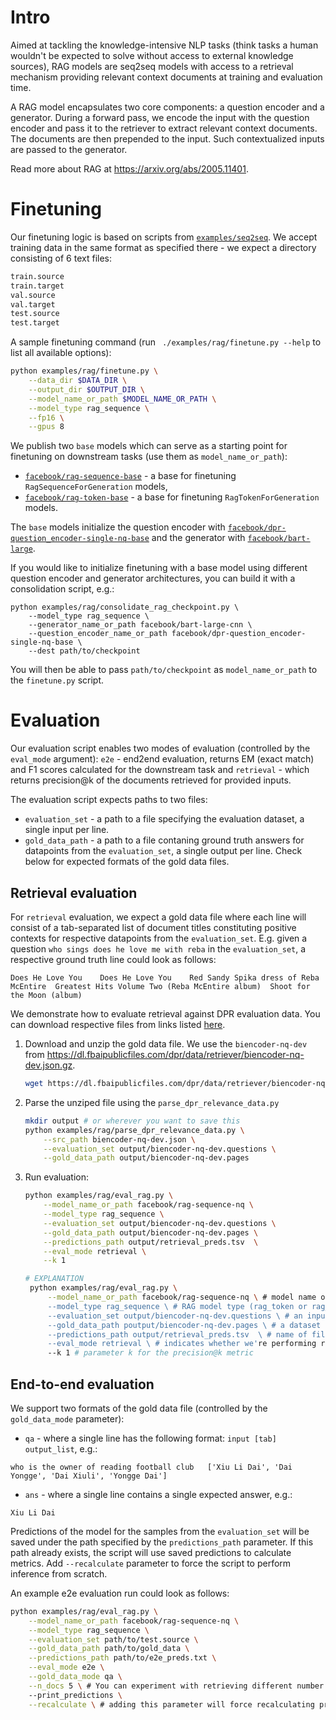 # Intro
Aimed at tackling the knowledge-intensive NLP tasks (think tasks a human wouldn't be expected to solve without access to external knowledge sources), RAG models are seq2seq models with access to a retrieval mechanism providing relevant context documents at training and evaluation time.

A RAG model encapsulates two core components: a question encoder and a generator.
During a forward pass, we encode the input with the question encoder and pass it
to the retriever to extract relevant context documents. The documents are then prepended to the input.
Such contextualized inputs are passed to the generator.

Read more about RAG  at https://arxiv.org/abs/2005.11401.
# Finetuning


Our finetuning logic is based on scripts from [`examples/seq2seq`](https://github.com/huggingface/transformers/tree/master/examples/seq2seq). We accept training data in the same format as specified there - we expect a directory consisting of 6 text files:
```bash
train.source
train.target
val.source
val.target
test.source
test.target
```

A sample finetuning command (run ` ./examples/rag/finetune.py --help` to list all available options):

```bash
python examples/rag/finetune.py \
    --data_dir $DATA_DIR \
    --output_dir $OUTPUT_DIR \
    --model_name_or_path $MODEL_NAME_OR_PATH \
    --model_type rag_sequence \
    --fp16 \
    --gpus 8
```
We publish two `base` models which can serve as a starting point for finetuning on downstream tasks (use them as `model_name_or_path`):
- [`facebook/rag-sequence-base`](https://huggingface.co/facebook/rag-sequence-base) - a base for finetuning `RagSequenceForGeneration` models,
- [`facebook/rag-token-base`](https://huggingface.co/facebook/rag-token-base) - a base for finetuning `RagTokenForGeneration` models.

The `base` models initialize the question encoder with [`facebook/dpr-question_encoder-single-nq-base`](https://huggingface.co/facebook/dpr-question_encoder-single-nq-base) and the generator with [`facebook/bart-large`](https://huggingface.co/facebook/bart-large).

If you would like to initialize finetuning with a base model using different question encoder and generator architectures, you can build it with a consolidation script, e.g.:
```
python examples/rag/consolidate_rag_checkpoint.py \
    --model_type rag_sequence \
    --generator_name_or_path facebook/bart-large-cnn \
    --question_encoder_name_or_path facebook/dpr-question_encoder-single-nq-base \
    --dest path/to/checkpoint
```
You will then be able to pass `path/to/checkpoint` as `model_name_or_path` to the `finetune.py` script.


# Evaluation
Our evaluation script enables two modes of evaluation (controlled by the `eval_mode` argument): `e2e` - end2end evaluation, returns EM (exact match) and F1 scores calculated for the downstream task and `retrieval` - which returns precision@k of the documents retrieved for provided inputs.

The evaluation script expects paths to two files:
- `evaluation_set` - a path to a file specifying the evaluation dataset, a single input per line.
- `gold_data_path` - a path to a file contaning ground truth answers for datapoints from the `evaluation_set`, a single output per line. Check below for expected formats of the gold data files.


## Retrieval evaluation
For `retrieval` evaluation, we expect a gold data file where each line will consist of a tab-separated list of document titles constituting positive contexts for respective datapoints from the `evaluation_set`. E.g. given a question `who sings does he love me with reba` in the `evaluation_set`, a respective ground truth line could look as follows:
```
Does He Love You	Does He Love You	Red Sandy Spika dress of Reba McEntire	Greatest Hits Volume Two (Reba McEntire album)	Shoot for the Moon (album)
```

We demonstrate how to evaluate retrieval against DPR evaluation data. You can download respective files from links listed [here](https://github.com/facebookresearch/DPR/blob/master/data/download_data.py#L39-L45).

1. Download and unzip the gold data file. We use the `biencoder-nq-dev` from https://dl.fbaipublicfiles.com/dpr/data/retriever/biencoder-nq-dev.json.gz.
    ```bash
    wget https://dl.fbaipublicfiles.com/dpr/data/retriever/biencoder-nq-dev.json.gz && gzip -d biencoder-nq-dev.json.gz
   ```

2. Parse the unziped file using the `parse_dpr_relevance_data.py`
    ```bash
    mkdir output # or wherever you want to save this
    python examples/rag/parse_dpr_relevance_data.py \
        --src_path biencoder-nq-dev.json \
        --evaluation_set output/biencoder-nq-dev.questions \
        --gold_data_path output/biencoder-nq-dev.pages
    ```
3. Run evaluation:
    ```bash    
    python examples/rag/eval_rag.py \
        --model_name_or_path facebook/rag-sequence-nq \
        --model_type rag_sequence \
        --evaluation_set output/biencoder-nq-dev.questions \
        --gold_data_path output/biencoder-nq-dev.pages \
        --predictions_path output/retrieval_preds.tsv  \
        --eval_mode retrieval \
        --k 1
    ```
   ```bash
   # EXPLANATION
    python examples/rag/eval_rag.py \
        --model_name_or_path facebook/rag-sequence-nq \ # model name or path of the model we're evaluating
        --model_type rag_sequence \ # RAG model type (rag_token or rag_sequence)
        --evaluation_set output/biencoder-nq-dev.questions \ # an input dataset for evaluation
        --gold_data_path poutput/biencoder-nq-dev.pages \ # a dataset containing ground truth answers for samples from the evaluation_set
        --predictions_path output/retrieval_preds.tsv  \ # name of file where predictions will be stored
        --eval_mode retrieval \ # indicates whether we're performing retrieval evaluation or e2e evaluation
        --k 1 # parameter k for the precision@k metric
   
    ```
## End-to-end evaluation

We support two formats of the gold data file (controlled by the `gold_data_mode` parameter):
- `qa` - where a single line has the following format: `input [tab] output_list`, e.g.:
```
who is the owner of reading football club	['Xiu Li Dai', 'Dai Yongge', 'Dai Xiuli', 'Yongge Dai']
```
- `ans` - where a single line contains a single expected answer, e.g.:
```
Xiu Li Dai
```

Predictions of the model for the samples from the `evaluation_set` will be saved under the path specified by the `predictions_path` parameter. 
If this path already exists, the script will use saved predictions to calculate metrics. 
Add `--recalculate` parameter to force the script to perform inference from scratch.

An example e2e evaluation run could look as follows:
```bash
python examples/rag/eval_rag.py \
    --model_name_or_path facebook/rag-sequence-nq \
    --model_type rag_sequence \
    --evaluation_set path/to/test.source \
    --gold_data_path path/to/gold_data \
    --predictions_path path/to/e2e_preds.txt \
    --eval_mode e2e \
    --gold_data_mode qa \
    --n_docs 5 \ # You can experiment with retrieving different number of documents at evaluation time
    --print_predictions \
    --recalculate \ # adding this parameter will force recalculating predictions even if predictions_path already exists
```
